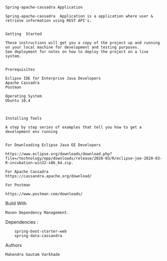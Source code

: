 
	Spring-apache-cassadra Application	
	
	Spring-apache-cassadra  Application is a application where user & retrieve information using REST API's.
	
	
	Getting  Started 
	
	These instructions will get you a copy of the project up and running on your local machine for development and testing purposes. 
	See deployment for notes on how to deploy the project on a live system.


	Prerequisites

	Eclipse IDE for Enterprise Java Developers
	Apache Cassadra
	Postman

	Operating System
	Ubuntu 10.4
	
	
		
	Installing Tools

	A step by step series of examples that tell you how to get a development env running
	
	
	For Downloading Eclipse Java EE Developers
	
	https://www.eclipse.org/downloads/download.php?file=/technology/epp/downloads/release/2020-03/R/eclipse-jee-2020-03-R-incubation-win32-x86_64.zip. 

	For Apache Cassadra
	https://cassandra.apache.org/download/
	
	For Postman
	
	https://www.postman.com/downloads/
	
	
	

	

Build With 

	Maven Dependency Management.
	
Dependencies :

		spring-boot-starter-web
		spring-data-cassandra

Authors
	
	Mahendra Gautam Varkhade



		

	
		

	